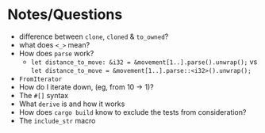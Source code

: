# Notes/Questions

- difference between `clone`, `cloned` & `to_owned`?
- what does `<_>` mean?
- How does `parse` work?
    - `let distance_to_move: &i32 = &movement[1..].parse().unwrap();` vs `let distance_to_move = &movement[1..].parse::<i32>().unwrap();`
- `FromIterator`
- How do I iterate down, (eg, from 10 -> 1)?
- The `#[]` syntax
- What `derive` is and how it works
- How does `cargo build` know to exclude the tests from consideration?
- The `include_str` macro